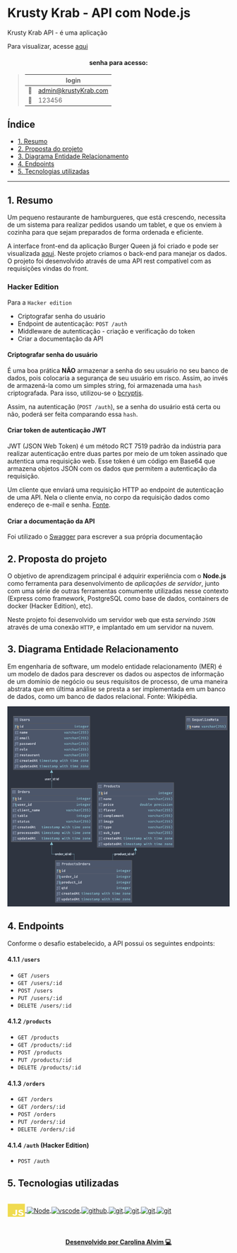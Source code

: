 # Krusty Krab - API com Node.js

Krusty Krab API  - é uma aplicação 

Para visualizar, acesse [aqui](https://krusty-krab-api.herokuapp.com/docs/) 

<div align='center'>
 
  <h4> senha para acesso: </h4>

> |      |          login          |     
> |------|-------------------------|
> |  📨  |  admin@krustyKrab.com   |
> |  🔐  |         123456          |

</div>

## Índice

- [1. Resumo](#1-Resumo)
- [2. Proposta do projeto](#2-proposta-do-projeto)
- [3. Diagrama Entidade Relacionamento ](#3-diagrama-entidade-relacionamento)
- [4. Endpoints](#4-endpoints)
- [5. Tecnologias utilizadas](#5-tecnologias-utilizadas)

---

## 1. Resumo

Um pequeno restaurante de hamburgueres, que está crescendo, necessita de um sistema para realizar pedidos usando um tablet, e que os enviem à cozinha para que sejam preparados de forma ordenada e eficiente.

A interface front-end da aplicação Burger Queen já foi criado e pode ser visualizada [aqui](https://krusty-krab-restaurant.herokuapp.com/). Neste projeto criamos o back-end para manejar os dados. O projeto foi desenvolvido através de uma API rest compatível com as requisições vindas do front.

### Hacker Edition

Para a `Hacker edition` 

* Criptografar senha do usuário
* Endpoint de autenticação: `POST /auth`
* Middleware de autenticação - criação e verificação do token
* Criar a documentação da API

#### Criptografar senha do usuário

É uma boa prática **NÃO** armazenar a senha do seu usuário no seu banco de dados, pois colocaria a segurança de seu usuário em risco. Assim, ao invés de armazená-la como um simples string, foi armazenada uma `hash` criptografada. Para isso,
utilizou-se o [bcryptjs](https://www.npmjs.com/package/bcryptjs).

Assim, na autenticação (`POST /auth`), se a senha do usuário está certa ou não, poderá ser feita
comparando essa `hash`.

#### Criar token de autenticação JWT

JWT (JSON Web Token) é um método RCT 7519 padrão da indústria para realizar autenticação entre duas partes por meio de um token assinado que autentica uma requisição web. Esse token é um código em Base64 que armazena objetos JSON com os dados que permitem a autenticação da requisição.

Um cliente que enviará uma requisição HTTP ao endpoint de autenticação de uma API. Nela o cliente envia, no corpo da requisição dados como endereço de e-mail e senha. [Fonte](https://www.devmedia.com.br/como-o-jwt-funciona/40265).

#### Criar a documentação da API

Foi utilizado o [Swagger](https://swagger.io/docs/specification/about/) para escrever a sua própria documentação


## 2. Proposta do projeto

O objetivo de aprendizagem principal é adquirir experiência com o **Node.js** como ferramenta para desenvolvimento de _aplicações de servidor_, junto com uma série de outras ferramentas comumente utilizadas nesse contexto (Express como framework, PostgreSQL como base de dados, containers de docker (Hacker Edition), etc).

Neste projeto foi desenvolvido um servidor web que esta _servindo_ `JSON` através de uma conexão `HTTP`, e implantado em um servidor na nuvem.



## 3. Diagrama Entidade Relacionamento

Em engenharia de software, um modelo entidade relacionamento (MER) é um modelo de dados para descrever os dados ou aspectos de informação de um domínio de negócio ou seus requisitos de processo, de uma maneira abstrata que em última análise se presta a ser implementada em um banco de dados, como um banco de dados relacional. Fonte: Wikipédia.

<div align='center'>
 
![tabela](./img/image.png)

</div>

## 4. Endpoints

Conforme o desafio estabelecido, a API possui os seguintes endpoints:

#### 4.1.1 `/users`

* `GET /users`
* `GET /users/:id`
* `POST /users`
* `PUT /users/:id`
* `DELETE /users/:id`

#### 4.1.2 `/products`

* `GET /products`
* `GET /products/:id`
* `POST /products`
* `PUT /products/:id`
* `DELETE /products/:id`

#### 4.1.3 `/orders`

* `GET /orders`
* `GET /orders/:id`
* `POST /orders`
* `PUT /orders/:id`
* `DELETE /orders/:id`

#### 4.1.4 `/auth` (Hacker Edition)

* `POST /auth`


## 5. Tecnologias utilizadas

<div align="inline_block">
  <a href="https://github.com/caroAlvim">
</div>
  
<div style="display: inline_block"><br>
  <img align="center" alt="Js" height="30" width="40" src="https://raw.githubusercontent.com/devicons/devicon/master/icons/javascript/javascript-plain.svg">
  <img  align="center" alt="Node" height="30" width="40" src="https://cdn.jsdelivr.net/gh/devicons/devicon/icons/nodejs/nodejs-original.svg" />
  <img align="center" alt="vscode" height="30" width="40" src="https://cdn.jsdelivr.net/gh/devicons/devicon/icons/vscode/vscode-original.svg" />
  <img align="center" alt="github" height="30" width="40" src="https://cdn.jsdelivr.net/gh/devicons/devicon/icons/github/github-original.svg" />
  <img align="center" alt="git" height="30" width="40" src="https://cdn.jsdelivr.net/gh/devicons/devicon/icons/git/git-original.svg" />
  <img align="center" alt="git" height="30" width="40" src="https://cdn.jsdelivr.net/gh/devicons/devicon/icons/sequelize/sequelize-original.svg" />
  <img align="center" alt="git" height="30" width="40" src="https://cdn.jsdelivr.net/gh/devicons/devicon/icons/express/express-original.svg" />
  <img align="center" alt="git" height="30" width="40" src="https://cdn.jsdelivr.net/gh/devicons/devicon/icons/postgresql/postgresql-plain-wordmark.svg" />

</div><br>

## 
<div align='center'>

<h4> Desenvolvido por <a href="https://github.com/caroAlvim"> Carolina Alvim 💻 </h4><br>

</div>